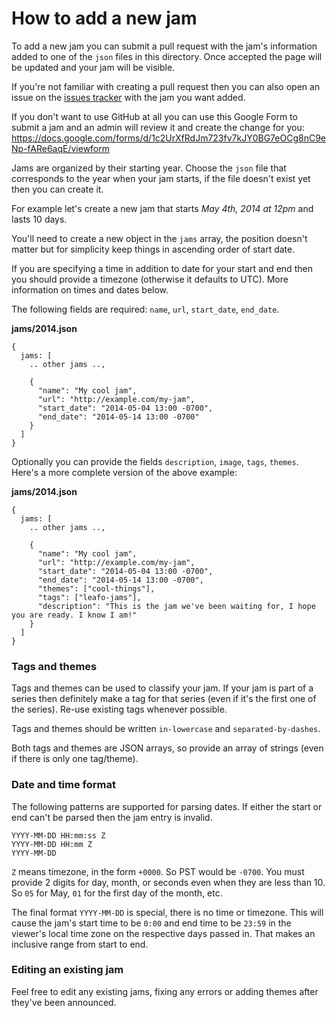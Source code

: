 # How to add a new jam

To add a new jam you can submit a pull request with the jam's
information added to one of the `json` files in this directory. Once accepted
the page will be updated and your jam will be visible.

If you're not familiar with creating a pull request then you can also open an
issue on the [issues tracker](https://github.com/leafo/compohub/issues) with
the jam you want added.

If you don't want to use GitHub at all you can use this Google Form to submit a jam and an admin will review it and create the change for you: <https://docs.google.com/forms/d/1c2UrXfRdJm723fv7kJY0BG7eOCg8nC9eNp-fARe6aqE/viewform>

Jams are organized by their starting year. Choose the `json` file that
corresponds to the year when your jam starts, if the file doesn't exist yet
then you can create it.

For example let's create a new jam that starts *May 4th, 2014 at 12pm* and
lasts 10 days.

You'll need to create a new object in the `jams` array, the position doesn't
matter but for simplicity keep things in ascending order of start date.

If you are specifying a time in addition to date for your start and end then
you should provide a timezone (otherwise it defaults to UTC). More information
on times and dates below.

The following fields are required: `name`,  `url`, `start_date`, `end_date`.

**jams/2014.json**

    {
      jams: [
        .. other jams ..,

        {
          "name": "My cool jam",
          "url": "http://example.com/my-jam",
          "start_date": "2014-05-04 13:00 -0700",
          "end_date": "2014-05-14 13:00 -0700"
        }
      ]
    }



Optionally you can provide the fields `description`, `image`, `tags`, `themes`.
Here's a more complete version of the above example:

**jams/2014.json**

    {
      jams: [
        .. other jams ..,

        {
          "name": "My cool jam",
          "url": "http://example.com/my-jam",
          "start_date": "2014-05-04 13:00 -0700",
          "end_date": "2014-05-14 13:00 -0700",
          "themes": ["cool-things"],
          "tags": ["leafo-jams"],
          "description": "This is the jam we've been waiting for, I hope you are ready. I know I am!"
        }
      ]
    }


### Tags and themes

Tags and themes can be used to classify your jam. If your jam is part of a
series then definitely make a tag for that series (even if it's the first one
of the series). Re-use existing tags whenever possible.

Tags and themes should be written `in-lowercase` and `separated-by-dashes`.

Both tags and themes are JSON arrays, so provide an array of strings (even if
there is only one tag/theme).


### Date and time format

The following patterns are supported for parsing dates. If either the start or
end can't be parsed then the jam entry is invalid.

    YYYY-MM-DD HH:mm:ss Z
    YYYY-MM-DD HH:mm Z
    YYYY-MM-DD


`Z` means timezone, in the form `+0000`. So PST would be `-0700`. You must
provide 2 digits for day, month, or seconds even when they are less than 10. So
`05` for May, `01` for the first day of the month, etc.

The final format `YYYY-MM-DD` is special, there is no time or timezone. This
will cause the jam's start time to be `0:00` and end time to be `23:59` in the
viewer's local time zone on the respective days passed in. That makes an
inclusive range from start to end.

### Editing an existing jam

Feel free to edit any existing jams, fixing any errors or adding themes after
they've been announced.

